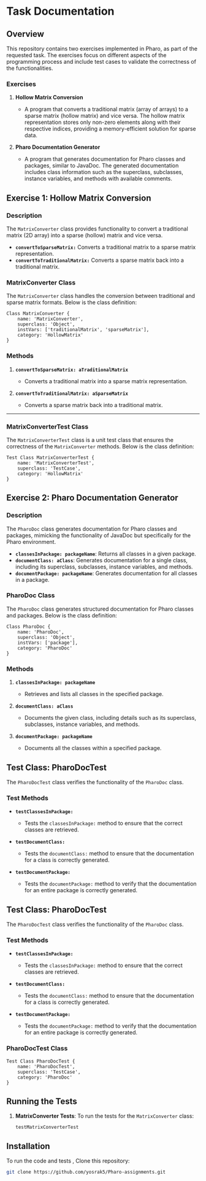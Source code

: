 # Task Documentation

## Overview

This repository contains two exercises implemented in Pharo, as part of the requested task. The exercises focus on different aspects of the programming process and include test cases to validate the correctness of the functionalities.

### Exercises

1. **Hollow Matrix Conversion**
   - A program that converts a traditional matrix (array of arrays) to a sparse matrix (hollow matrix) and vice versa. The hollow matrix representation stores only non-zero elements along with their respective indices, providing a memory-efficient solution for sparse data.
   
2. **Pharo Documentation Generator**
   - A program that generates documentation for Pharo classes and packages, similar to JavaDoc. The generated documentation includes class information such as the superclass, subclasses, instance variables, and methods with available comments.


## Exercise 1: Hollow Matrix Conversion

### Description
The `MatrixConverter` class provides functionality to convert a traditional matrix (2D array) into a sparse (hollow) matrix and vice versa. 

- **`convertToSparseMatrix:`** Converts a traditional matrix to a sparse matrix representation.
- **`convertToTraditionalMatrix:`** Converts a sparse matrix back into a traditional matrix.

### MatrixConverter Class

The `MatrixConverter` class handles the conversion between traditional and sparse matrix formats. Below is the class definition:

```smalltalk
Class MatrixConverter {
    name: 'MatrixConverter',
    superclass: 'Object',
    instVars: ['traditionalMatrix', 'sparseMatrix'],
    category: 'HollowMatrix'
}
```
### Methods

1. **`convertToSparseMatrix: aTraditionalMatrix`**
   - Converts a traditional matrix into a sparse matrix representation.
   
2. **`convertToTraditionalMatrix: aSparseMatrix`**
   - Converts a sparse matrix back into a traditional matrix.

---
### MatrixConverterTest Class

The `MatrixConverterTest` class is a unit test class that ensures the correctness of the `MatrixConverter` methods. Below is the class definition:

```smalltalk
Test Class MatrixConverterTest {
    name: 'MatrixConverterTest',
    superclass: 'TestCase',
    category: 'HollowMatrix'
}
```
## Exercise 2: Pharo Documentation Generator

### Description
The `PharoDoc` class generates documentation for Pharo classes and packages, mimicking the functionality of JavaDoc but specifically for the Pharo environment.

- **`classesInPackage: packageName`**: Returns all classes in a given package.
- **`documentClass: aClass`**: Generates documentation for a single class, including its superclass, subclasses, instance variables, and methods.
- **`documentPackage: packageName`**: Generates documentation for all classes in a package.

### PharoDoc Class

The `PharoDoc` class generates structured documentation for Pharo classes and packages. Below is the class definition:

```smalltalk
Class PharoDoc {
    name: 'PharoDoc',
    superclass: 'Object',
    instVars: ['package'],
    category: 'PharoDoc'
}
```
### Methods

1. **`classesInPackage: packageName`**
   - Retrieves and lists all classes in the specified package.

2. **`documentClass: aClass`**
   - Documents the given class, including details such as its superclass, subclasses, instance variables, and methods.

3. **`documentPackage: packageName`**
   - Documents all the classes within a specified package.
## Test Class: PharoDocTest

The `PharoDocTest` class verifies the functionality of the `PharoDoc` class.

### Test Methods

- **`testClassesInPackage:`**
   - Tests the `classesInPackage:` method to ensure that the correct classes are retrieved.

- **`testDocumentClass:`**
   - Tests the `documentClass:` method to ensure that the documentation for a class is correctly generated.

- **`testDocumentPackage:`**
   - Tests the `documentPackage:` method to verify that the documentation for an entire package is correctly generated.
## Test Class: PharoDocTest

The `PharoDocTest` class verifies the functionality of the `PharoDoc` class.

### Test Methods

- **`testClassesInPackage:`**
   - Tests the `classesInPackage:` method to ensure that the correct classes are retrieved.

- **`testDocumentClass:`**
   - Tests the `documentClass:` method to ensure that the documentation for a class is correctly generated.

- **`testDocumentPackage:`**
   - Tests the `documentPackage:` method to verify that the documentation for an entire package is correctly generated.

### PharoDocTest Class

```smalltalk
Test Class PharoDocTest {
    name: 'PharoDocTest',
    superclass: 'TestCase',
    category: 'PharoDoc'
}
```
## Running the Tests

1. **MatrixConverter Tests**:
   To run the tests for the `MatrixConverter` class:

   ```smalltalk
   testMatrixConverterTest
## Installation

To run the code and tests , Clone this repository:

   ```bash
   git clone https://github.com/yosrak5/Pharo-assignments.git
```


